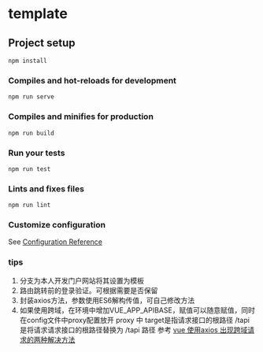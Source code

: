 # template

## Project setup
```
npm install
```

### Compiles and hot-reloads for development
```
npm run serve
```

### Compiles and minifies for production
```
npm run build
```

### Run your tests
```
npm run test
```

### Lints and fixes files
```
npm run lint
```

### Customize configuration
See [Configuration Reference](https://cli.vuejs.org/config/)



### tips
1. 分支为本人开发门户网站将其设置为模板
2. 路由跳转前的登录验证。可根据需要是否保留
3. 封装axios方法，参数使用ES6解构传值，可自己修改方法
4. 如果使用跨域，在环境中增加VUE_APP_APIBASE，赋值可以随意赋值，同时在config文件中proxy配置放开
   proxy 中 target是指请求接口的根路径 /tapi 是将请求请求接口的根路径替换为 /tapi 路径
   参考 [vue 使用axios 出现跨域请求的两种解决方法](https://blog.csdn.net/bhq1711617151/article/details/80250734) 


